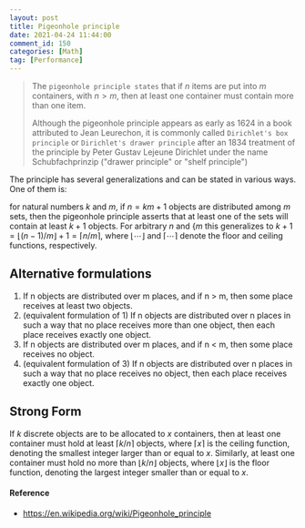 ```yaml
---
layout: post
title: Pigeonhole principle
date: 2021-04-24 11:44:00
comment_id: 150
categories: [Math]
tag: [Performance]
---
```


> The `pigeonhole principle states` that if $n$ items are put into $m$ containers, with $n>m$, then at least one container must contain more than one item.
>
> Although the pigeonhole principle appears as early as 1624 in a book attributed to Jean Leurechon, it is commonly called `Dirichlet's box principle` or `Dirichlet's drawer principle` after an 1834 treatment of the principle by Peter Gustav Lejeune Dirichlet under the name Schubfachprinzip ("drawer principle" or "shelf principle")

The principle has several generalizations and can be stated in various ways. One of them is:

for natural numbers $k$ and $m$, if $n=km+1$ objects are distributed among $m$ sets, then the pigeonhole principle asserts that at least one of the sets will contain at least $k+1$ objects. For arbitrary $n$ and {$m$ this generalizes to ${\displaystyle k+1=\lfloor (n-1)/m\rfloor +1=\lceil n/m\rceil }$, where ${\displaystyle \lfloor \cdots \rfloor }$ and ${\displaystyle \lceil \cdots \rceil }$ denote the floor and ceiling functions, respectively.

## Alternative formulations

1. If n objects are distributed over m places, and if n > m, then some place receives at least two objects.
2. (equivalent formulation of 1) If n objects are distributed over n places in such a way that no place receives more than one object, then each place receives exactly one object.
3. If n objects are distributed over m places, and if n < m, then some place receives no object.
4. (equivalent formulation of 3) If n objects are distributed over n places in such a way that no place receives no object, then each place receives exactly one object.

## Strong Form

If $k$ discrete objects are to be allocated to $x$ containers, then at least one container must hold at least ${\displaystyle \lceil k/n\rceil }$ objects, where ${\displaystyle \lceil x\rceil }$ is the ceiling function, denoting the smallest integer larger than or equal to $x$. Similarly, at least one container must hold no more than ${\displaystyle \lfloor k/n\rfloor }$ objects, where ${\displaystyle \lfloor x\rfloor }$ is the floor function, denoting the largest integer smaller than or equal to $x$.

#### Reference

- <https://en.wikipedia.org/wiki/Pigeonhole_principle>
